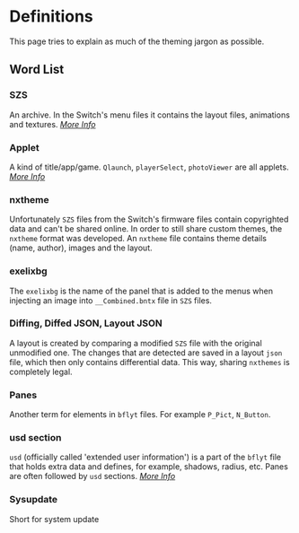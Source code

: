 # Definitions

This page tries to explain as much of the theming jargon as possible.

## Word List

### SZS

An archive. In the Switch's menu files it contains the layout files, animations and textures. [_More Info_](guide/filetypes.md#szs-files)

### Applet

A kind of title/app/game. `Qlaunch`, `playerSelect`, `photoViewer` are all applets. [_More Info_](guide/menu-files.md#menu-files)

### nxtheme

Unfortunately `SZS` files from the Switch's firmware files contain copyrighted data and can't be shared online. In order to still share custom themes, the `nxtheme` format was developed. An `nxtheme` file contains theme details (name, author), images and the layout.

### exelixbg

The `exelixbg` is the name of the panel that is added to the menus when injecting an image into `__Combined.bntx` file in `SZS` files.

### Diffing, Diffed JSON, Layout JSON

A layout is created by comparing a modified `SZS` file with the original unmodified one. The changes that are detected are saved in a layout `json` file, which then only contains differential data. This way, sharing `nxthemes` is completely legal.

### Panes

Another term for elements in `bflyt` files. For example `P_Pict`, `N_Button`.

### usd section

`usd` (officially called 'extended user information') is a part of the `bflyt` file that holds extra data and defines, for example, shadows, radius, etc. Panes are often followed by `usd` sections. [_More Info_](guide/layouts/usd-sections.md)

### Sysupdate

Short for system update
